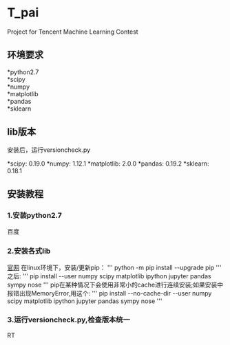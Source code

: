 # T_pai

Project for Tencent Machine Learning Contest


## 环境要求
*python2.7  
*scipy  
*numpy  
*matplotlib  
*pandas  
*sklearn  

## lib版本
安装后，运行versioncheck.py

*scipy: 0.19.0
*numpy: 1.12.1
*matplotlib: 2.0.0
*pandas: 0.19.2
*sklearn: 0.18.1

## 安装教程

### 1.安装python2.7
百度

### 2.安装各式lib
[官网](https://www.scipy.org/install.html)
在linux环境下，安装/更新pip：
'''
python -m pip install --upgrade pip
'''
之后:
'''
pip install --user numpy scipy matplotlib ipython jupyter pandas sympy nose
'''
pip在某种情况下会使用非常小的cache进行连续安装;如果安装中报错出现MemoryError,用这个:
'''
pip install --no-cache-dir --user numpy scipy matplotlib ipython jupyter pandas sympy nose
'''

### 3.运行versioncheck.py,检查版本统一
RT
